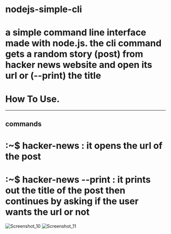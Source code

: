 # nodejs-simple-cli

# a simple command line interface made with node.js. the cli command gets a random story (post) from hacker news website and open its url or (--print) the title

# How To Use.
-------
commands
--------
# :~$ hacker-news : it opens the url of the post

# :~$ hacker-news --print : it prints out the title of the post then continues by asking if the user wants the url or not
![Screenshot_10](https://github.com/mahmoud-khalil8/nodejs-simple-cli/assets/78821632/00ea725b-e379-458b-8504-08ac0cd5ea61)
![Screenshot_11](https://github.com/mahmoud-khalil8/nodejs-simple-cli/assets/78821632/17147775-204b-4e1a-be45-d808ccd98e0d)
